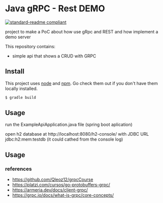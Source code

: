 # Java gRPC - Rest DEMO

[![standard-readme compliant](https://img.shields.io/badge/readme%20style-standard-brightgreen.svg?style=flat-square)](https://github.com/RichardLitt/standard-readme)

project to make a PoC about how use gRpc and REST and how implement a demo server

This repository contains:
- simple api that shows a CRUD with GRPC

## Install

This project uses [node](http://nodejs.org) and [npm](https://npmjs.com). Go check them out if you don't have them locally installed.

```sh
$ gradle build
```

## Usage

run the ExampleApiApplication.java file (spring boot aplication)


open h2 database at http://localhost:8080/h2-console/ with JDBC URL jdbc:h2:mem:testdb (it could cathed from the console log)


## Usage

### references 
- https://github.com/Qleoz12/grpcCourse
- https://platzi.com/cursos/go-protobuffers-grpc/
- https://armeria.dev/docs/client-grpc/
- https://grpc.io/docs/what-is-grpc/core-concepts/


